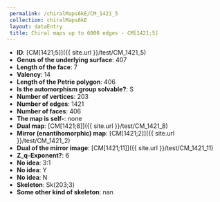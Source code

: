 ```yaml
--- 
 permalink: /chiralMaps6kE/CM_1421_5 
 collection: chiralMaps6kE
 layout: dataEntry
 title: Chiral maps up to 6000 edges - CM[1421;5]
---
```


- **ID**: [CM[1421;5]]({{ site.url }}/test/CM_1421_5)
- **Genus of the underlying surface**: 407
- **Length of the face**: 7
- **Valency**: 14
- **Length of the Petrie polygon**: 406
- **Is the automorphism group solvable?**: S
- **Number of vertices**: 203
- **Number of edges**: 1421
- **Number of faces**: 406
- **The map is self-**: none
- **Dual map**: [CM[1421;8]]({{ site.url }}/test/CM_1421_8)
- **Mirror (enantihomorphic) map**: [CM[1421;2]]({{ site.url }}/test/CM_1421_2)
- **Dual of the mirror image**: [CM[1421;11]]({{ site.url }}/test/CM_1421_11)
- **Z_q-Exponent?**: 6
- **No idea**:  3:1
- **No idea**: Y
- **No idea**: N
- **Skeleton**: Sk(203;3)
- **Some other kind of skeleton**: nan
